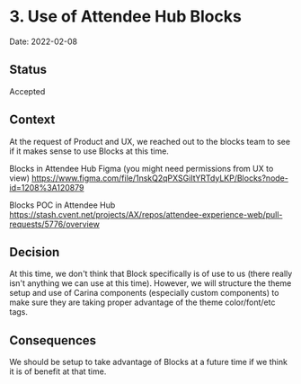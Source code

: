 # 3. Use of Attendee Hub Blocks

Date: 2022-02-08

## Status

Accepted

## Context

At the request of Product and UX, we reached out to the blocks team to see if it makes sense to use Blocks at this time.

Blocks in Attendee Hub Figma (you might need permissions from UX to view) https://www.figma.com/file/1nskQ2qPXSGiItYRTdyLKP/Blocks?node-id=1208%3A120879
 
Blocks POC in Attendee Hub https://stash.cvent.net/projects/AX/repos/attendee-experience-web/pull-requests/5776/overview

## Decision

At this time, we don't think that Block specifically is of use to us (there really isn't anything we can use at this time).  However, we will structure the theme setup and use of Carina components (especially custom components) to make sure they are taking proper advantage of the theme color/font/etc tags.

## Consequences

We should be setup to take advantage of Blocks at a future time if we think it is of benefit at that time.